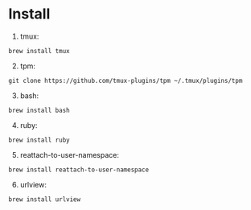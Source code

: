 # Install

1. tmux:


```
brew install tmux
```

2. tpm:


```
git clone https://github.com/tmux-plugins/tpm ~/.tmux/plugins/tpm
```

3. bash:

```
brew install bash
```

4. ruby:


```
brew install ruby
```

5. reattach-to-user-namespace:


```
brew install reattach-to-user-namespace
```

6. urlview:

```
brew install urlview
```

